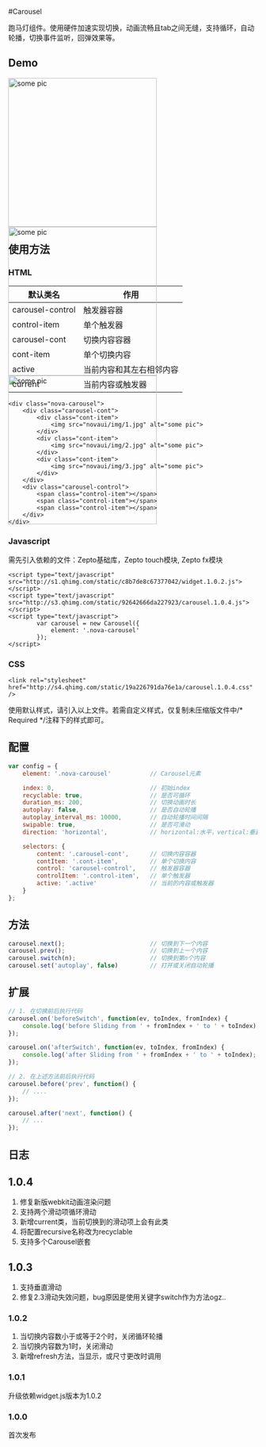 #Carousel

跑马灯组件。使用硬件加速实现切换，动画流畅且tab之间无缝，支持循环，自动轮播，切换事件监听，回弹效果等。

## Demo
<link rel="stylesheet" href="http://s4.qhimg.com/static/19a226791da76e1a/carousel.1.0.4.css" />

<style type="text/css">
    .nova-carousel {
        height: 300px;
    }

    .nova-carousel img{
        height: 300px;
        -webkit-user-drag: none;
    }
</style>

<div class="nova-carousel">
    <div class="carousel-cont">
        <div class="cont-item">
            <img src="novaui/img/1.jpg" alt="some pic">
        </div>
        <div class="cont-item">
            <img src="novaui/img/2.jpg" alt="some pic">
        </div>
        <div class="cont-item">
            <img src="novaui/img/3.jpg" alt="some pic">
        </div>
    </div>
    <div class="carousel-control">
        <span class="control-item"></span>
        <span class="control-item"></span>
        <span class="control-item"></span>
    </div>
</div>


<script type="text/javascript">
    _loader.add('widget', 'http://s1.qhimg.com/static/c8b7de8c67377042/widget.1.0.2.js');
    _loader.add('carousel', 'http://s3.qhimg.com/static/92642666da227923/carousel.1.0.4.js');
    _loader.use('widget, carousel', function() { 
        var carousel = new Carousel({
            element: '.nova-carousel',
            autoplay: true
        });
    });
</script>

## 使用方法

### HTML
| 默认类名          |  作用  |
|-------------------|---------|
| carousel-control  | 触发器容器 |
| control-item      | 单个触发器 |
| carousel-cont     | 切换内容容器    |
| cont-item         | 单个切换内容    |
| active            | 当前内容和其左右相邻内容 |
| current           | 当前内容或触发器    |

```markup
<div class="nova-carousel">
    <div class="carousel-cont">
        <div class="cont-item">
            <img src="novaui/img/1.jpg" alt="some pic">
        </div>
        <div class="cont-item">
            <img src="novaui/img/2.jpg" alt="some pic">
        </div>
        <div class="cont-item">
            <img src="novaui/img/3.jpg" alt="some pic">
        </div>
    </div>
    <div class="carousel-control">
        <span class="control-item"></span>
        <span class="control-item"></span>
        <span class="control-item"></span>
    </div>
</div>
```

### Javascript
需先引入依赖的文件：Zepto基础库，Zepto touch模块, Zepto fx模块
```markup
<script type="text/javascript" src="http://s1.qhimg.com/static/c8b7de8c67377042/widget.1.0.2.js"></script>
<script type="text/javascript" src="http://s3.qhimg.com/static/92642666da227923/carousel.1.0.4.js"></script>
<script type="text/javascript">
        var carousel = new Carousel({
            element: '.nova-carousel'
        });
</script>
```
### CSS
```markup
<link rel="stylesheet" href="http://s4.qhimg.com/static/19a226791da76e1a/carousel.1.0.4.css" />
```
使用默认样式，请引入以上文件。若需自定义样式，仅复制未压缩版文件中/\* Required \*/注释下的样式即可。

## 配置

```javascript
var config = {
    element: '.nova-carousel'           // Carousel元素

    index: 0,                           // 初始index 
    recyclable: true,                   // 是否可循环
    duration_ms: 200,                   // 切换动画时长
    autoplay: false,                    // 是否自动轮播
    autoplay_interval_ms: 10000,        // 自动轮播时间间隔
    swipable: true,                     // 是否可滑动
    direction: 'horizontal',            // horizontal:水平，vertical:垂直

    selectors: {
        content: '.carousel-cont',      // 切换内容容器
        contItem: '.cont-item',         // 单个切换内容
        control: 'carousel-control',    // 触发器容器
        controlItem: '.control-item',   // 单个触发器
        active: '.active'               // 当前的内容或触发器
    }
};  
```

## 方法
```javascript
carousel.next();                        // 切换到下一个内容
carousel.prev();                        // 切换到上一个内容
carousel.switch(n);                     // 切换到第n个内容
carousel.set('autoplay', false)         // 打开或关闭自动轮播
```

## 扩展
```javascript
// 1. 在切换前后执行代码
carousel.on('beforeSwitch', function(ev, toIndex, fromIndex) {
    console.log('before Sliding from ' + fromIndex + ' to ' + toIndex);
});

carousel.on('afterSwitch', function(ev, toIndex, fromIndex) {
    console.log('after Sliding from ' + fromIndex + ' to ' + toIndex);
});

// 2. 在上述方法前后执行代码
carousel.before('prev', function() {
    // ....
});

carousel.after('next', function() {
    // ...
});

```

## 日志

## 1.0.4
1. 修复新版webkit动画渲染问题
2. 支持两个滑动项循环滑动
3. 新增current类，当前切换到的滑动项上会有此类
4. 将配置recursive名称改为recyclable
5. 支持多个Carousel嵌套

## 1.0.3

1. 支持垂直滑动
2. 修复2.3滑动失效问题，bug原因是使用关键字switch作为方法ogz..

### 1.0.2

1. 当切换内容数小于或等于2个时，关闭循环轮播
2. 当切换内容数为1时，关闭滑动
3. 新增refresh方法，当显示，或尺寸更改时调用

### 1.0.1
升级依赖widget.js版本为1.0.2

### 1.0.0
首次发布

